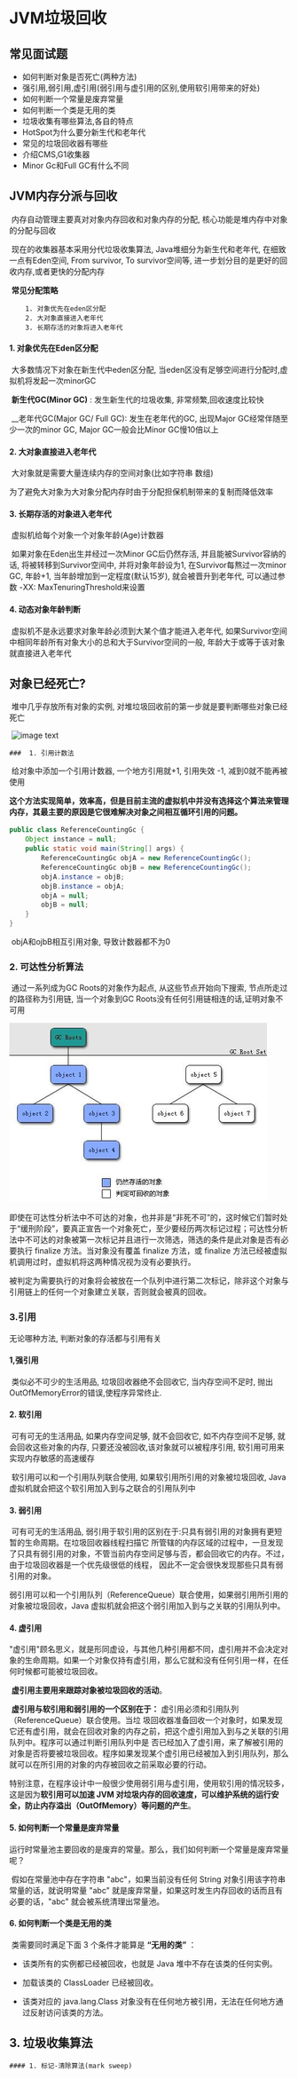 # JVM垃圾回收

## 常见面试题

 - 如何判断对象是否死亡(两种方法)
 - 强引用,弱引用,虚引用(弱引用与虚引用的区别,使用软引用带来的好处)
 - 如何判断一个常量是废弃常量
 - 如何判断一个类是无用的类
 - 垃圾收集有哪些算法,各自的特点
 - HotSpot为什么要分新生代和老年代
 - 常见的垃圾回收器有哪些
 - 介绍CMS,G1收集器
 - Minor Gc和Full GC有什么不同



## JVM内存分派与回收

​	内存自动管理主要真对对象内存回收和对象内存的分配, 核心功能是堆内存中对象的分配与回收

​	现在的收集器基本采用分代垃圾收集算法, Java堆细分为新生代和老年代, 在细致一点有Eden空间, From survivor, To survivor空间等, 进一步划分目的是更好的回收内存,或者更快的分配内存

​	__常见分配策略__

  		1. 对象优先在eden区分配
  		2. 大对象直接进入老年代
  		3. 长期存活的对象将进入老年代



#### 1. 对象优先在Eden区分配

​	大多数情况下对象在新生代中eden区分配, 当eden区没有足够空间进行分配时,虚拟机将发起一次minorGC

​	__新生代GC(Minor GC)__ : 发生新生代的垃圾收集, 非常频繁,回收速度比较快

​	__老年代GC(Major GC/ Full GC): 发生在老年代的GC, 出现Major GC经常伴随至少一次的minor GC, Major GC一般会比Minor GC慢10倍以上



#### 2. 大对象直接进入老年代

​	大对象就是需要大量连续内存的空间对象(比如字符串 数组)

​	为了避免大对象为大对象分配内存时由于分配担保机制带来的复制而降低效率



#### 3. 长期存活的对象进入老年代

​	虚拟机给每个对象一个对象年龄(Age)计数器

​	如果对象在Eden出生并经过一次Minor GC后仍然存活, 并且能被Survivor容纳的话, 将被转移到Survivor空间中, 并将对象年龄设为1, 在Survivor每熬过一次minor GC, 年龄+1, 当年龄增加到一定程度(默认15岁), 就会被晋升到老年代, 可以通过参数 -XX: MaxTenuringThreshold来设置



#### 4. 动态对象年龄判断

​	虚拟机不是永远要求对象年龄必须到大某个值才能进入老年代, 如果Survivor空间中相同年龄所有对象大小的总和大于Survivor空间的一般, 年龄大于或等于该对象就直接进入老年代



## 对象已经死亡?

​	堆中几乎存放所有对象的实例, 对堆垃圾回收前的第一步就是要判断哪些对象已经死亡

​	![image text](<https://github.com/SecretsCC/Java-Algorithm/blob/master/knowledge%20point/images/judge%20object%20death.png>)

	###  1. 引用计数法

​	给对象中添加一个引用计数器, 一个地方引用就+1, 引用失效 -1, 减到0就不能再被使用

​	**这个方法实现简单，效率高，但是目前主流的虚拟机中并没有选择这个算法来管理内存，其最主要的原因是它很难解决对象之间相互循环引用的问题。**

```Java
public class ReferenceCountingGc {
    Object instance = null;
	public static void main(String[] args) {
		ReferenceCountingGc objA = new ReferenceCountingGc();
		ReferenceCountingGc objB = new ReferenceCountingGc();
		objA.instance = objB;
		objB.instance = objA;
		objA = null;
		objB = null;
	}
}
```

​	objA和ojbB相互引用对象, 导致计数器都不为0

### 2. 可达性分析算法

​	通过一系列成为GC Roots的对象作为起点, 从这些节点开始向下搜索, 节点所走过的路径称为引用链, 当一个对象到GC Roots没有任何引用链相连的话,证明对象不可用

![image text](<https://github.com/SecretsCC/Java-Algorithm/blob/master/knowledge%20point/images/reachability%20analysis.JPEG>)

​		即使在可达性分析法中不可达的对象，也并非是“非死不可”的，这时候它们暂时处于“缓刑阶段”，要真正宣告一个对象死亡，至少要经历两次标记过程；可达性分析法中不可达的对象被第一次标记并且进行一次筛选，筛选的条件是此对象是否有必要执行 finalize 方法。当对象没有覆盖 finalize 方法，或 finalize 方法已经被虚拟机调用过时，虚拟机将这两种情况视为没有必要执行。

​		被判定为需要执行的对象将会被放在一个队列中进行第二次标记，除非这个对象与引用链上的任何一个对象建立关联，否则就会被真的回收。

### 3.引用

无论哪种方法, 判断对象的存活都与引用有关

#### 1,强引用

​	类似必不可少的生活用品, 垃圾回收器绝不会回收它, 当内存空间不足时, 抛出OutOfMemoryError的错误,使程序异常终止.

#### 2. 软引用

​	可有可无的生活用品,  如果内存空间足够, 就不会回收它, 如不内存空间不足够, 就会回收这些对象的内存, 只要还没被回收,该对象就可以被程序引用, 软引用可用来实现内存敏感的高速缓存

​	软引用可以和一个引用队列联合使用, 如果软引用所引用的对象被垃圾回收, Java虚拟机就会把这个软引用加入到与之联合的引用队列中

#### 3. 弱引用

​	可有可无的生活用品, 弱引用于软引用的区别在于:只具有弱引用的对象拥有更短暂的生命周期。在垃圾回收器线程扫描它 所管辖的内存区域的过程中，一旦发现了只具有弱引用的对象，不管当前内存空间足够与否，都会回收它的内存。不过，由于垃圾回收器是一个优先级很低的线程， 因此不一定会很快发现那些只具有弱引用的对象。

​	弱引用可以和一个引用队列（ReferenceQueue）联合使用，如果弱引用所引用的对象被垃圾回收，Java 虚拟机就会把这个弱引用加入到与之关联的引用队列中。

#### 4. 虚引用

​	"虚引用"顾名思义，就是形同虚设，与其他几种引用都不同，虚引用并不会决定对象的生命周期。如果一个对象仅持有虚引用，那么它就和没有任何引用一样，在任何时候都可能被垃圾回收。

​	**虚引用主要用来跟踪对象被垃圾回收的活动**。

​	**虚引用与软引用和弱引用的一个区别在于：** 虚引用必须和引用队列（ReferenceQueue）联合使用。当垃 圾回收器准备回收一个对象时，如果发现它还有虚引用，就会在回收对象的内存之前，把这个虚引用加入到与之关联的引用队列中。程序可以通过判断引用队列中是 否已经加入了虚引用，来了解被引用的对象是否将要被垃圾回收。程序如果发现某个虚引用已经被加入到引用队列，那么就可以在所引用的对象的内存被回收之前采取必要的行动。

​	特别注意，在程序设计中一般很少使用弱引用与虚引用，使用软引用的情况较多，这是因为**软引用可以加速 JVM 对垃圾内存的回收速度，可以维护系统的运行安全，防止内存溢出（OutOfMemory）等问题的产生**。



#### 5. 如何判断一个常量是废弃常量

​	运行时常量池主要回收的是废弃的常量。那么，我们如何判断一个常量是废弃常量呢？

​	假如在常量池中存在字符串 "abc"，如果当前没有任何 String 对象引用该字符串常量的话，就说明常量 "abc" 就是废弃常量，如果这时发生内存回收的话而且有必要的话，"abc" 就会被系统清理出常量池。



#### 6. 如何判断一个类是无用的类

​		类需要同时满足下面 3 个条件才能算是 **“无用的类”** ：

- 该类所有的实例都已经被回收，也就是 Java 堆中不存在该类的任何实例。
- 加载该类的 ClassLoader 已经被回收。

- 该类对应的 java.lang.Class 对象没有在任何地方被引用，无法在任何地方通过反射访问该类的方法。



## 3. 垃圾收集算法

	#### 1. 标记-清除算法(mark sweep)

​	